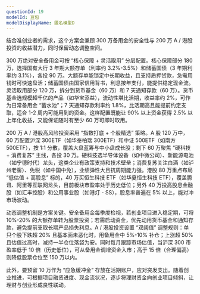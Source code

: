 ```yaml
---
questionId: 19
modelId: 豆包
modelDisplayName: 匿名模型D
---
```

结合准创业者的需求，这个方案会兼顾 300 万备用金的安全性与 200 万 A / 港股投资的收益潜力，同时保留动态调整空间。

  

300 万绝对安全备用金可按 “核心保障 + 灵活取用” 分层配置。核心保障部分 180 万，选择国有大行 3 年期大额存单（利率约 3.2%-3.5%）和储蓄国债（3 年期利率约 3.1%），各投 90 万。大额存单能锁定中长期收益，且支持质押贷款，急需用钱时可快速盘活；储蓄国债由国家信用背书，利息按年支付，能提供稳定现金流。灵活取用部分 120 万，拆分到货币基金（60 万）和 7 天通知存款（60 万）。货币基金选规模超千亿的产品（如华宝添益），流动性堪比活期，收益率约 2%，可作为日常备用金 “蓄水池”；7 天通知存款利率约 1.8%，比活期高且能提前约定支取，适合 1-2 周内可能用到的资金。这样配置既能让 90% 以上资金获得 2.5% 以上年化收益，又能保证随时有至少 60 万可即时取用。

  

200 万 A / 港股高风险投资采用 “指数打底 + 个股精选” 策略。A 股 120 万中，60 万配置沪深 300ETF（如华泰柏瑞 300ETF）和中证 500ETF（如南方 500ETF），按 1:1 分散，覆盖大盘蓝筹与中小盘成长股；剩下 60 万聚焦 “硬科技 + 消费复苏” 主线，各投 30 万。硬科技选半导体设备（如中微公司）、新能源电池（如宁德时代）龙头，这类企业有政策支持和技术壁垒；消费复苏关注白酒（如泸州老窖）、免税（如中国中免），业绩弹性大且抗周期能力强。港股 80 万重点布局 “低估值 + 高股息” 标的，40 万买恒生科技 ETF（如华夏恒生科技 ETF），覆盖腾讯、阿里等互联网龙头，目前板块市盈率处于历史低位；另外 40 万投高股息金融股（如汇丰控股）和公用事业股（如港灯 - SS），股息率普遍在 5% 以上，能对冲市场波动。

  

动态调整机制是方案关键。安全备用金每季度检视，若创业项目进入稳定期，可将 10%-20% 的大额存单转为股票投资；若需启动资金，优先动用货币基金和通知存款，避免提前支取长期产品损失利息。A / 港股投资设置 “双阈值” 调整规则：单只个股下跌超 20% 且基本面未恶化时，用备用金中 5%-10% 补仓；上涨超 50% 且估值过高时，减持一半仓位落袋为安。同时每月跟踪市场估值，当沪深 300 市盈率低于 10 倍（历史低位），可从备用金调增资金入市；高于 15 倍（合理偏高）则降低股票仓位至 150 万以内。

  

此外，要预留 10 万作为 “应急缓冲金” 存放在活期账户，应对突发支出。随着创业推进，可根据项目融资进度、现金流状况，逐步将理财资金向创业项目倾斜，让理财与创业形成良性联动。